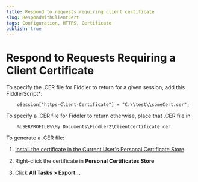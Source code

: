 ```yaml
---
title: Respond to requests requiring client certificate
slug: RespondWithClientCert
tags: Configuration, HTTPS, Certificate
publish: true
---
```


Respond to Requests Requiring a Client Certificate
==================================================

To specify the .CER file for Fiddler to return for a given session, add this FiddlerScript*:

		oSession["https-Client-Certificate"] = "C:\\test\\someCert.cer";

To specify a .CER file for Fiddler to return otherwise, place that .CER file in:

		%USERPROFILE%\My Documents\Fiddler2\ClientCertificate.cer

To generate a .CER file:

1. [Install the certificate in the Current User's Personal Certificate Store][1]

2. Right-click the certificate in **Personal Certificates Store**

3. Click **All Tasks > Export...**


[1]: http://msdn.microsoft.com/en-us/library/windows/hardware/ff546307(v=vs.85).aspx